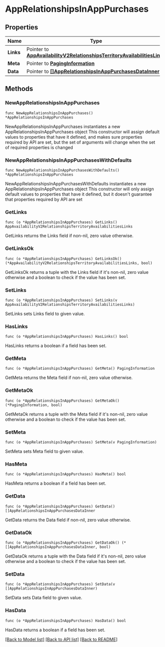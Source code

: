 # AppRelationshipsInAppPurchases

## Properties

Name | Type | Description | Notes
------------ | ------------- | ------------- | -------------
**Links** | Pointer to [**AppAvailabilityV2RelationshipsTerritoryAvailabilitiesLinks**](AppAvailabilityV2RelationshipsTerritoryAvailabilitiesLinks.md) |  | [optional] 
**Meta** | Pointer to [**PagingInformation**](PagingInformation.md) |  | [optional] 
**Data** | Pointer to [**[]AppRelationshipsInAppPurchasesDataInner**](AppRelationshipsInAppPurchasesDataInner.md) |  | [optional] 

## Methods

### NewAppRelationshipsInAppPurchases

`func NewAppRelationshipsInAppPurchases() *AppRelationshipsInAppPurchases`

NewAppRelationshipsInAppPurchases instantiates a new AppRelationshipsInAppPurchases object
This constructor will assign default values to properties that have it defined,
and makes sure properties required by API are set, but the set of arguments
will change when the set of required properties is changed

### NewAppRelationshipsInAppPurchasesWithDefaults

`func NewAppRelationshipsInAppPurchasesWithDefaults() *AppRelationshipsInAppPurchases`

NewAppRelationshipsInAppPurchasesWithDefaults instantiates a new AppRelationshipsInAppPurchases object
This constructor will only assign default values to properties that have it defined,
but it doesn't guarantee that properties required by API are set

### GetLinks

`func (o *AppRelationshipsInAppPurchases) GetLinks() AppAvailabilityV2RelationshipsTerritoryAvailabilitiesLinks`

GetLinks returns the Links field if non-nil, zero value otherwise.

### GetLinksOk

`func (o *AppRelationshipsInAppPurchases) GetLinksOk() (*AppAvailabilityV2RelationshipsTerritoryAvailabilitiesLinks, bool)`

GetLinksOk returns a tuple with the Links field if it's non-nil, zero value otherwise
and a boolean to check if the value has been set.

### SetLinks

`func (o *AppRelationshipsInAppPurchases) SetLinks(v AppAvailabilityV2RelationshipsTerritoryAvailabilitiesLinks)`

SetLinks sets Links field to given value.

### HasLinks

`func (o *AppRelationshipsInAppPurchases) HasLinks() bool`

HasLinks returns a boolean if a field has been set.

### GetMeta

`func (o *AppRelationshipsInAppPurchases) GetMeta() PagingInformation`

GetMeta returns the Meta field if non-nil, zero value otherwise.

### GetMetaOk

`func (o *AppRelationshipsInAppPurchases) GetMetaOk() (*PagingInformation, bool)`

GetMetaOk returns a tuple with the Meta field if it's non-nil, zero value otherwise
and a boolean to check if the value has been set.

### SetMeta

`func (o *AppRelationshipsInAppPurchases) SetMeta(v PagingInformation)`

SetMeta sets Meta field to given value.

### HasMeta

`func (o *AppRelationshipsInAppPurchases) HasMeta() bool`

HasMeta returns a boolean if a field has been set.

### GetData

`func (o *AppRelationshipsInAppPurchases) GetData() []AppRelationshipsInAppPurchasesDataInner`

GetData returns the Data field if non-nil, zero value otherwise.

### GetDataOk

`func (o *AppRelationshipsInAppPurchases) GetDataOk() (*[]AppRelationshipsInAppPurchasesDataInner, bool)`

GetDataOk returns a tuple with the Data field if it's non-nil, zero value otherwise
and a boolean to check if the value has been set.

### SetData

`func (o *AppRelationshipsInAppPurchases) SetData(v []AppRelationshipsInAppPurchasesDataInner)`

SetData sets Data field to given value.

### HasData

`func (o *AppRelationshipsInAppPurchases) HasData() bool`

HasData returns a boolean if a field has been set.


[[Back to Model list]](../README.md#documentation-for-models) [[Back to API list]](../README.md#documentation-for-api-endpoints) [[Back to README]](../README.md)


